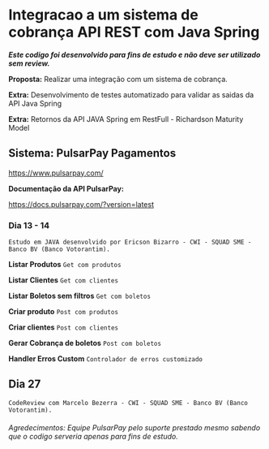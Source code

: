 # Integracao a um sistema de cobrança API REST com Java Spring

**_Este codigo foi desenvolvido para fins de estudo e não deve ser utilizado sem review._**

**Proposta:** Realizar uma integração com um sistema de cobrança.

**Extra:** Desenvolvimento de testes automatizado para validar as saidas da API Java Spring

**Extra:** Retornos da API JAVA Spring em RestFull - Richardson Maturity Model

## Sistema:  **PulsarPay Pagamentos**
https://www.pulsarpay.com/

**Documentação da API PulsarPay:** 

https://docs.pulsarpay.com/?version=latest

### Dia 13 - 14

`Estudo em JAVA desenvolvido por Ericson Bizarro - CWI - SQUAD SME - Banco BV (Banco Votorantim).`

**Listar Produtos**
`Get com produtos`

**Listar Clientes**
`Get com clientes`

**Listar Boletos sem filtros**
`Get com boletos`

**Criar produto**
`Post com produtos`

**Criar clientes**
`Post com clientes`

**Gerar Cobrança de boletos**
`Post com boletos`

**Handler Erros Custom**
`Controlador de erros customizado`

## Dia 27 

`CodeReview com Marcelo Bezerra - CWI - SQUAD SME - Banco BV (Banco Votorantim).`


###### Agredecimentos: Equipe PulsarPay pelo suporte prestado mesmo sabendo que o codigo serveria apenas para fins de estudo.